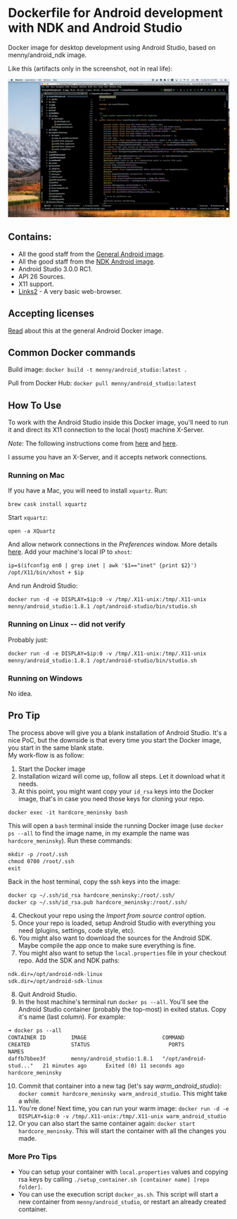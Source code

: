 # Dockerfile for Android development with NDK and Android Studio
Docker image for desktop development using Android Studio, based on menny/android_ndk image.<br/>

Like this (artifacts only in the screenshot, not in real life):

![Screenshot of AnySoftKeyboard inside Docker](android_studio_ask_screenshot.png "Screenshot of AnySoftKeyboard inside Docker")

## Contains:

* All the good staff from the [General Android image](https://github.com/menny/docker_android/blob/master/README.md).
* All the good staff from the [NDK Android image](https://github.com/menny/docker_android/blob/master/android_ndk/README.md).
* Android Studio 3.0.0 RC1.
* API 26 Sources.
* X11 support.
* [Links2](http://links.twibright.com/) - A very basic web-browser.

## Accepting licenses
[Read](https://github.com/menny/docker_android/blob/master/README.md#accepting-licenses) about this at the general Android Docker image.

## Common Docker commands
Build image: `docker build -t menny/android_studio:latest .`

Pull from Docker Hub: `docker pull menny/android_studio:latest`

## How To Use
To work with the Android Studio inside this Docker image, you'll need to run it and direct its X11 connection to the local (host) machine X-Server.

_Note:_ The following instructions come from [here](https://fredrikaverpil.github.io/2016/07/31/docker-for-mac-and-gui-applications/) and [here](https://hub.docker.com/r/dlsniper/docker-intellij/).

I assume you have an X-Server, and it accepts network connections. 

### Running on Mac
If you have a Mac, you will need to install `xquartz`. Run:
```
brew cask install xquartz
```
Start `xquartz`:
```
open -a XQuartz
```
And allow network connections in the _Preferences_ window. More details [here](https://fredrikaverpil.github.io/2016/07/31/docker-for-mac-and-gui-applications/).
Add your machine's local IP to `xhost`:
```
ip=$(ifconfig en0 | grep inet | awk '$1=="inet" {print $2}')
/opt/X11/bin/xhost + $ip
```
And run Android Studio:
```
docker run -d -e DISPLAY=$ip:0 -v /tmp/.X11-unix:/tmp/.X11-unix menny/android_studio:1.8.1 /opt/android-studio/bin/studio.sh
```

### Running on Linux -- did not verify
Probably just:
```
docker run -d -e DISPLAY=$ip:0 -v /tmp/.X11-unix:/tmp/.X11-unix menny/android_studio:1.8.1 /opt/android-studio/bin/studio.sh
```

### Running on Windows
No idea.

## Pro Tip
The process above will give you a blank installation of Android Studio. It's a nice PoC, but the downside is that every time you start the Docker image, you start in the same blank state.<br/>
My work-flow is as follow:

1. Start the Docker image
2. Installation wizard will come up, follow all steps. Let it download what it needs.
3. At this point, you might want copy your `id_rsa` keys into the Docker image, that's in case you need those keys for cloning your repo.

```
docker exec -it hardcore_meninsky bash
```

This will open a `bash` terminal inside the running Docker image (use `docker ps --all` to find the image name, in my example the name was `hardcore_meninsky`). Run these commands:

```
mkdir -p /root/.ssh
chmod 0700 /root/.ssh
exit
```

Back in the host terminal, copy the ssh keys into the image:

```
docker cp ~/.ssh/id_rsa hardcore_meninsky:/root/.ssh/
docker cp ~/.ssh/id_rsa.pub hardcore_meninsky:/root/.ssh/
```

4. Checkout your repo using the _Import from source control_ option.
5. Once your repo is loaded, setup Android Studio with everything you need (plugins, settings, code style, etc).
6. You might also want to download the sources for the Android SDK. Maybe compile the app once to make sure everything is fine.
7. You might also want to setup the `local.properties` file in your checkout repo. Add the SDK and NDK paths:

```
ndk.dir=/opt/android-ndk-linux
sdk.dir=/opt/android-sdk-linux
```

8. Quit Android Studio.
9. In the host machine's terminal run `docker ps --all`. You'll see the Android Studio container (probably the top-most) in exited status. Copy it's name (last column). For example:

```
➜ docker ps --all
CONTAINER ID        IMAGE                        COMMAND                  CREATED             STATUS                         PORTS               NAMES
daffb7bbee3f        menny/android_studio:1.8.1   "/opt/android-stud..."   21 minutes ago      Exited (0) 11 seconds ago                          hardcore_meninsky
```

10. Commit that container into a new tag (let's say _warm_android_studio_): `docker commit hardcore_meninsky warm_android_studio`. This might take a while.
11. You're done! Next time, you can run your warm image: `docker run -d -e DISPLAY=$ip:0 -v /tmp/.X11-unix:/tmp/.X11-unix warm_android_studio`
12. Or you can also start the same container again: `docker start hardcore_meninsky`. This will start the container with all the changes you made.

### More Pro Tips

 - You can setup your container with `local.properties` values and copying rsa keys by calling `./setup_container.sh [container name] [repo folder]`.
 - You can use the execution script `docker_as.sh`. This script will start a new container from `menny/android_studio`, or restart an already created container.